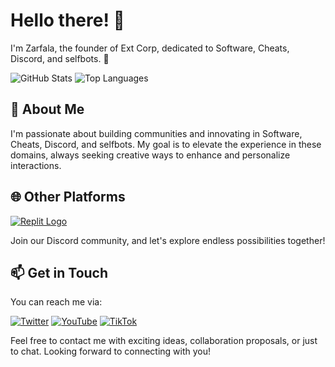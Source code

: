 # Hello there! 👋

I'm Zarfala, the founder of Ext Corp, dedicated to Software, Cheats, Discord, and selfbots. 🌌

![GitHub Stats](https://github-readme-stats.vercel.app/api?username=zarfalaxd&show_icons=true&theme=dark&title_color=9A0000&text_color=444&icon_color=4F0000&border_color=4F0000&bg_color=000000)
![Top Languages](https://github-readme-stats.vercel.app/api/top-langs/?username=zarfalaxd&layout=compact&theme=dark&title_color=9A0000&text_color=444&icon_color=4F0000&border_color=4F0000&bg_color=000000)

## 🚀 About Me

I'm passionate about building communities and innovating in Software, Cheats, Discord, and selfbots. My goal is to elevate the experience in these domains, always seeking creative ways to enhance and personalize interactions.

## 🌐 Other Platforms

[![Replit Logo](https://img.shields.io/badge/Replit-DD1200?style=for-the-badge&logo=Replit&logoColor=white)](https://replit.com/@zarfalaxd)

Join our Discord community, and let's explore endless possibilities together!

## 📫 Get in Touch

You can reach me via:

[![Twitter](https://img.shields.io/badge/Twitter-%231DA1F2.svg?logo=Twitter&logoColor=white&style=for-the-badge)](https://twitter.com/deluxetry) 
[![YouTube](https://img.shields.io/badge/YouTube-%23FF0000.svg?logo=YouTube&logoColor=white&style=for-the-badge)](https://youtube.com/@deluxetry) 
[![TikTok](https://img.shields.io/badge/TikTok-%23000000.svg?logo=TikTok&logoColor=white&style=for-the-badge)](https://www.tiktok.com/@zarfaladev)

Feel free to contact me with exciting ideas, collaboration proposals, or just to chat. Looking forward to connecting with you!

<!---
[zarfalaxd/zarfalaxd] is a special repository as its `README.md` (this file) appears on your GitHub profile. Feel free to explore my projects and contributions! 😃
